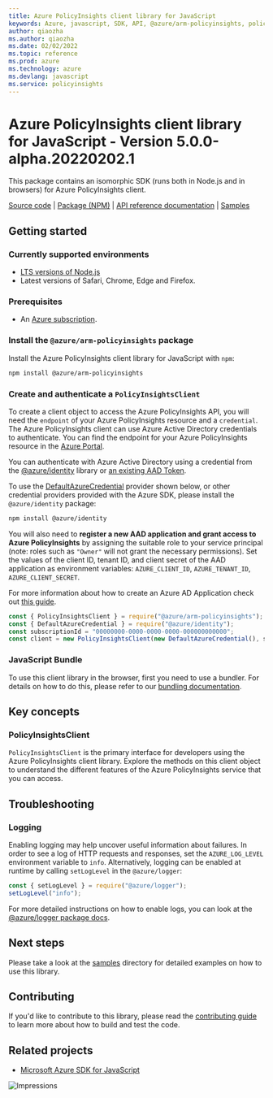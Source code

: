 ```yaml
---
title: Azure PolicyInsights client library for JavaScript
keywords: Azure, javascript, SDK, API, @azure/arm-policyinsights, policyinsights
author: qiaozha
ms.author: qiaozha
ms.date: 02/02/2022
ms.topic: reference
ms.prod: azure
ms.technology: azure
ms.devlang: javascript
ms.service: policyinsights
---
```

# Azure PolicyInsights client library for JavaScript - Version 5.0.0-alpha.20220202.1 


This package contains an isomorphic SDK (runs both in Node.js and in browsers) for Azure PolicyInsights client.



[Source code](https://github.com/Azure/azure-sdk-for-js/tree/main/sdk/policyinsights/arm-policyinsights) |
[Package (NPM)](https://www.npmjs.com/package/@azure/arm-policyinsights) |
[API reference documentation](https://docs.microsoft.com/javascript/api/@azure/arm-policyinsights?view=azure-node-preview) |
[Samples](https://github.com/Azure-Samples/azure-samples-js-management)

## Getting started

### Currently supported environments

- [LTS versions of Node.js](https://nodejs.org/about/releases/)
- Latest versions of Safari, Chrome, Edge and Firefox.

### Prerequisites

- An [Azure subscription][azure_sub].

### Install the `@azure/arm-policyinsights` package

Install the Azure PolicyInsights client library for JavaScript with `npm`:

```bash
npm install @azure/arm-policyinsights
```

### Create and authenticate a `PolicyInsightsClient`

To create a client object to access the Azure PolicyInsights API, you will need the `endpoint` of your Azure PolicyInsights resource and a `credential`. The Azure PolicyInsights client can use Azure Active Directory credentials to authenticate.
You can find the endpoint for your Azure PolicyInsights resource in the [Azure Portal][azure_portal].

You can authenticate with Azure Active Directory using a credential from the [@azure/identity][azure_identity] library or [an existing AAD Token](https://github.com/Azure/azure-sdk-for-js/blob/master/sdk/identity/identity/samples/AzureIdentityExamples.md#authenticating-with-a-pre-fetched-access-token).

To use the [DefaultAzureCredential][defaultazurecredential] provider shown below, or other credential providers provided with the Azure SDK, please install the `@azure/identity` package:

```bash
npm install @azure/identity
```

You will also need to **register a new AAD application and grant access to Azure PolicyInsights** by assigning the suitable role to your service principal (note: roles such as `"Owner"` will not grant the necessary permissions).
Set the values of the client ID, tenant ID, and client secret of the AAD application as environment variables: `AZURE_CLIENT_ID`, `AZURE_TENANT_ID`, `AZURE_CLIENT_SECRET`.

For more information about how to create an Azure AD Application check out [this guide](https://docs.microsoft.com/azure/active-directory/develop/howto-create-service-principal-portal).

```javascript
const { PolicyInsightsClient } = require("@azure/arm-policyinsights");
const { DefaultAzureCredential } = require("@azure/identity");
const subscriptionId = "00000000-0000-0000-0000-000000000000";
const client = new PolicyInsightsClient(new DefaultAzureCredential(), subscriptionId);
```


### JavaScript Bundle
To use this client library in the browser, first you need to use a bundler. For details on how to do this, please refer to our [bundling documentation](https://aka.ms/AzureSDKBundling).

## Key concepts

### PolicyInsightsClient

`PolicyInsightsClient` is the primary interface for developers using the Azure PolicyInsights client library. Explore the methods on this client object to understand the different features of the Azure PolicyInsights service that you can access.

## Troubleshooting

### Logging

Enabling logging may help uncover useful information about failures. In order to see a log of HTTP requests and responses, set the `AZURE_LOG_LEVEL` environment variable to `info`. Alternatively, logging can be enabled at runtime by calling `setLogLevel` in the `@azure/logger`:

```javascript
const { setLogLevel } = require("@azure/logger");
setLogLevel("info");
```

For more detailed instructions on how to enable logs, you can look at the [@azure/logger package docs](https://github.com/Azure/azure-sdk-for-js/tree/main/sdk/core/logger).

## Next steps

Please take a look at the [samples](https://github.com/Azure-Samples/azure-samples-js-management) directory for detailed examples on how to use this library.

## Contributing

If you'd like to contribute to this library, please read the [contributing guide](https://github.com/Azure/azure-sdk-for-js/blob/main/CONTRIBUTING.md) to learn more about how to build and test the code.

## Related projects

- [Microsoft Azure SDK for JavaScript](https://github.com/Azure/azure-sdk-for-js)

![Impressions](https://azure-sdk-impressions.azurewebsites.net/api/impressions/azure-sdk-for-js%2Fsdk%2Fpolicyinsights%2Farm-policyinsights%2FREADME.png)

[azure_cli]: https://docs.microsoft.com/cli/azure
[azure_sub]: https://azure.microsoft.com/free/
[azure_sub]: https://azure.microsoft.com/free/
[azure_portal]: https://portal.azure.com
[azure_identity]: https://github.com/Azure/azure-sdk-for-js/tree/main/sdk/identity/identity
[defaultazurecredential]: https://github.com/Azure/azure-sdk-for-js/tree/main/sdk/identity/identity#defaultazurecredential

